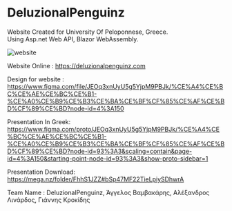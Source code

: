 # DeluzionalPenguinz



Website Created for University Of Peloponnese, Greece.                                           
Using Asp.net Web API, Blazor WebAssembly.

![website](https://user-images.githubusercontent.com/63431776/149805726-08674d3f-a401-4c0f-9ad2-e114edb4396a.PNG)

Website Online : https://deluzionalpenguinz.com

Design for website : https://www.figma.com/file/JEOq3xnUyU5g5YjpM9PBJk/%CE%A4%CE%BC%CE%AE%CE%BC%CE%B1-%CE%A0%CE%B9%CE%B3%CE%BA%CE%BF%CF%85%CE%AF%CE%BD%CF%89%CE%BD?node-id=4%3A150

Presentation In Greek:
https://www.figma.com/proto/JEOq3xnUyU5g5YjpM9PBJk/%CE%A4%CE%BC%CE%AE%CE%BC%CE%B1-%CE%A0%CE%B9%CE%B3%CE%BA%CE%BF%CF%85%CE%AF%CE%BD%CF%89%CE%BD?node-id=93%3A3&scaling=contain&page-id=4%3A150&starting-point-node-id=93%3A3&show-proto-sidebar=1

Presentation Download:
https://mega.nz/folder/FhhS1JZZ#bSp47MF22TieLpiySDhwrA

Team Name : DeluzionalPenguinz, Άγγελος Βαμβακάρης, Αλέξανδρος Λινάρδος, Γιάννης Κροκίδης
